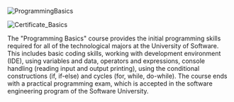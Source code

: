 ![ProgrammingBasics](https://user-images.githubusercontent.com/100354136/170648188-f8c7fd66-725f-4c8d-aa3f-05f600c41a61.jpg)

![Certificate_Basics](https://user-images.githubusercontent.com/100354136/170647585-8085ee1f-8afe-4560-ba06-42d59a3362d3.jpg)

The "Programming Basics" course provides the initial programming skills required for all of the technological majors at the University of Software. This includes basic coding skills, working with development environment (IDE), using variables and data, operators and expressions, console handling (reading input and output printing), using the conditional constructions (if, if-else) and cycles (for, while, do-while). The course ends with a practical programming exam, which is accepted in the software engineering program of the Software University.
